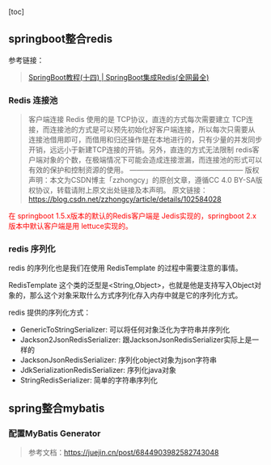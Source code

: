 [toc]

## springboot整合redis

参考链接：
> [SpringBoot教程(十四) | SpringBoot集成Redis(全网最全)](https://juejin.cn/post/7076244567569203208)

### Redis 连接池
> 客户端连接 Redis 使用的是 TCP协议，直连的方式每次需要建立 TCP连接，而连接池的方式是可以预先初始化好客户端连接，所以每次只需要从 连接池借用即可，而借用和归还操作是在本地进行的，只有少量的并发同步开销，远远小于新建TCP连接的开销。另外，直连的方式无法限制 redis客户端对象的个数，在极端情况下可能会造成连接泄漏，而连接池的形式可以有效的保护和控制资源的使用。
————————————————
版权声明：本文为CSDN博主「zzhongcy」的原创文章，遵循CC 4.0 BY-SA版权协议，转载请附上原文出处链接及本声明。
原文链接：https://blog.csdn.net/zzhongcy/article/details/102584028

<font color="red">在 springboot 1.5.x版本的默认的Redis客户端是 Jedis实现的，springboot 2.x版本中默认客户端是用 lettuce实现的。</font>

### redis 序列化
redis 的序列化也是我们在使用 RedisTemplate 的过程中需要注意的事情。

RedisTemplate 这个类的泛型是<String,Object>，也就是他是支持写入Object对象的，那么这个对象采取什么方式序列化存入内存中就是它的序列化方式。

redis 提供的序列化方式：
- GenericToStringSerializer: 可以将任何对象泛化为字符串并序列化
- Jackson2JsonRedisSerializer: 跟JacksonJsonRedisSerializer实际上是一样的
- JacksonJsonRedisSerializer: 序列化object对象为json字符串
- JdkSerializationRedisSerializer: 序列化java对象
- StringRedisSerializer: 简单的字符串序列化

## spring整合mybatis
### 配置MyBatis Generator 
> 参考文档：https://juejin.cn/post/6844903982582743048